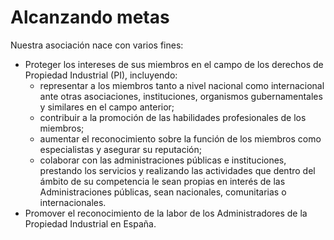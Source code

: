 <style>
    #backgroundImage {
        background-image: url('assets/img/background_1.jpg');
    }
</style>

# Alcanzando metas

Nuestra asociación nace con varios fines:

* Proteger los intereses de sus miembros en el campo de los derechos de Propiedad Industrial (PI), incluyendo:
  * representar a los miembros tanto a nivel nacional como internacional ante otras asociaciones, instituciones, organismos gubernamentales y similares en el campo anterior;
  * contribuir a la promoción de las habilidades profesionales de los miembros;
  * aumentar el reconocimiento sobre la función de los miembros como especialistas y asegurar su reputación;
  * colaborar con las administraciones públicas e instituciones, prestando los servicios y realizando las actividades que dentro del ámbito de su competencia le sean propias en interés de las Administraciones públicas, sean nacionales, comunitarias o internacionales.
* Promover el reconocimiento de la labor de los Administradores de la Propiedad Industrial en España.

